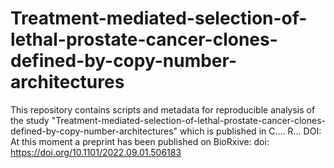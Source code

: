 # Treatment-mediated-selection-of-lethal-prostate-cancer-clones-defined-by-copy-number-architectures
This repository contains scripts and metadata for reproducible analysis of the study "Treatment-mediated-selection-of-lethal-prostate-cancer-clones-defined-by-copy-number-architectures" which is published in C.... R... DOI:
At this moment a preprint has been published on BioRxive: doi: https://doi.org/10.1101/2022.09.01.506183
